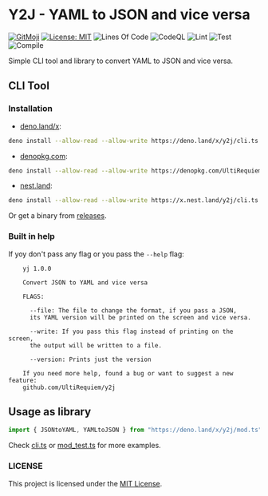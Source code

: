 # Y2J - YAML to JSON and vice versa

[![GitMoji](https://img.shields.io/badge/Gitmoji-%F0%9F%8E%A8%20-FFDD67.svg)](https://gitmoji.dev)
[![License: MIT](https://img.shields.io/badge/License-MIT-blue.svg)](https://opensource.org/licenses/MIT)
![Lines Of Code](https://img.shields.io/tokei/lines/github.com/UltiRequiem/y2j?color=blue&label=Total%20Lines)
![CodeQL](https://github.com/UltiRequiem/y2j/workflows/CodeQL/badge.svg)
![Lint](https://github.com/UltiRequiem/y2j/workflows/Lint/badge.svg)
![Test](https://github.com/UltiRequiem/y2j/workflows/Tests/badge.svg)
![Compile](https://github.com/UltiRequiem/y2j/workflows/Build/badge.svg)

Simple CLI tool and library to convert YAML to JSON and vice versa.

## CLI Tool

### Installation

- [deno.land/x](https://deno.land/x/y2j/cli.ts):

```bash
deno install --allow-read --allow-write https://deno.land/x/y2j/cli.ts
```

- [denopkg.com](https://denopkg.com/UltiRequiem/y2j/cli.ts):

```bash
deno install --allow-read --allow-write https://denopkg.com/UltiRequiem/y2j/cli.ts
```

- [nest.land](https://x.nest.land/y2j/cli.ts):

```bash
deno install --allow-read --allow-write https://x.nest.land/y2j/cli.ts
```

Or get a binary from [releases](https://github.com/UltiRequiem/deno-clear/releases/latest).

### Built in help

If yoy don't pass any flag or you pass the `--help` flag:

```
    yj 1.0.0

    Convert JSON to YAML and vice versa

    FLAGS:

      --file: The file to change the format, if you pass a JSON,
      its YAML version will be printed on the screen and vice versa.

      --write: If you pass this flag instead of printing on the screen,
      the output will be written to a file.

      --version: Prints just the version

    If you need more help, found a bug or want to suggest a new feature:
    github.com/UltiRequiem/y2j

```

## Usage as library

```typescript
import { JSONtoYAML, YAMLtoJSON } from "https://deno.land/x/y2j/mod.ts";
```

Check [cli.ts](./cli.ts) or [mod_test.ts](./mod_test.ts) for more examples.

### LICENSE

This project is licensed under the [MIT License](./LICENSE.md).
